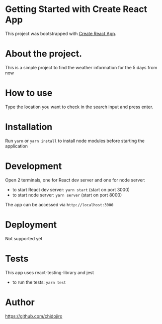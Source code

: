 # Getting Started with Create React App

This project was bootstrapped with [Create React App](https://github.com/facebook/create-react-app).

# About the project.

This is a simple project to find the weather information for the 5 days from now

# How to use

Type the location you want to check in the search input and press enter.

# Installation

Run `yarn` or `yarn install` to install node modules before starting the application

# Development

Open 2 terminals, one for React dev server and one for node server:

- to start React dev server: `yarn start` (start on port 3000)
- to start node server: `yarn server` (start on port 8000)

The app can be accessed via `http://localhost:3000`

# Deployment

Not supported yet

# Tests

This app uses react-testing-library and jest

- to run the tests: `yarn test`

# Author

https://github.com/chidojiro
